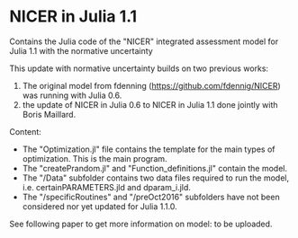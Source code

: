 # NICER in Julia 1.1
Contains the Julia code of the "NICER" integrated assessment model for Julia 1.1 with the normative uncertainty 

This update with normative uncertainty builds on two previous works:
1) The original model from fdenning (https://github.com/fdennig/NICER) was running with Julia 0.6.
2) the update of NICER in Julia 0.6 to NICER in Julia 1.1 done jointly with Boris Maillard.

Content:
- The "Optimization.jl" file contains the template for the main types of optimization. This is the main program.
- The "createPrandom.jl" and "Function_definitions.jl" contain the model.
- The "/Data" subfolder contains two data files required to run the model, i.e. certainPARAMETERS.jld and dparam_i.jld.
- The "/specificRoutines" and "/preOct2016" subfolders have not been considered nor yet updated for Julia 1.1.0.

See following paper to get more information on model: to be uploaded.


